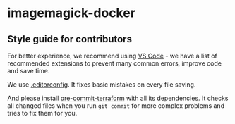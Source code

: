 # imagemagick-docker

## Style guide for contributors

For better experience, we recommend using [VS Code](https://code.visualstudio.com/download) - we have a list of recommended extensions to prevent many common errors, improve code and save time.

We use [.editorconfig](https://editorconfig.org/). It fixes basic mistakes on every file saving.

And please install [pre-commit-terraform](https://github.com/antonbabenko/pre-commit-terraform#how-to-install) with all its dependencies. It checks all changed files when you run `git commit` for more complex problems and tries to fix them for you.
